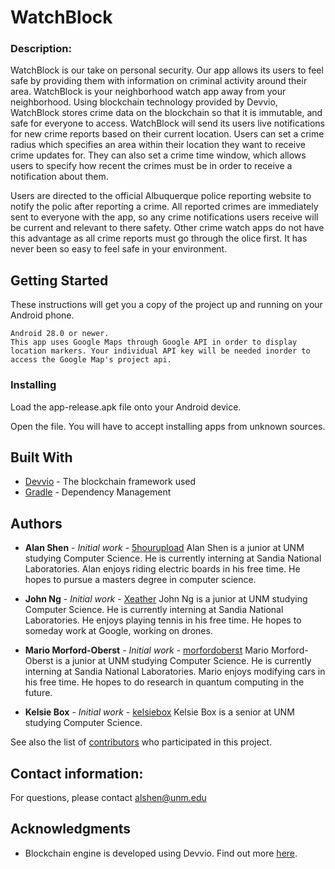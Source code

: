 # WatchBlock

### Description:

WatchBlock is our take on personal security.  Our app allows its users to feel safe by providing them with information on criminal activity around their area.  WatchBlock is your neighborhood watch app away from your neighborhood.  Using blockchain technology provided by Devvio, WatchBlock stores crime data on the blockchain so that it is immutable, and safe for everyone to access.  WatchBlock will send its users live notifications for new crime reports based on their current location.  Users can set a crime radius which specifies an area within their location they want to receive crime updates for. They can also set a crime time window, which allows users to specify how recent the crimes must be in order to receive a notification about them. 

Users are directed to the official Albuquerque police reporting website to notify the polic after reporting a crime. All reported crimes are immediately sent to everyone with the app, so any crime notifications users receive will be current and relevant to there safety. Other crime watch apps do not have this advantage as all crime reports must go through the olice first. It has never been so easy to feel safe in your environment.


## Getting Started

These instructions will get you a copy of the project up and running on your Android phone.

```
Android 28.0 or newer.
This app uses Google Maps through Google API in order to display location markers. Your individual API key will be needed inorder to access the Google Map's project api.
```

### Installing

Load the app-release.apk file onto your Android device.

Open the file. You will have to accept installing apps from unknown sources. 


## Built With

* [Devvio](https://devv.io/) - The blockchain framework used
* [Gradle](https://gradle.org/) - Dependency Management
 

## Authors

* **Alan Shen** - *Initial work* - [5hourupload](https://github.com/5hourupload)
Alan Shen is a junior at UNM studying Computer Science. He is currently interning at Sandia National Laboratories. Alan enjoys riding electric boards in his free time. He hopes to pursue a masters degree in computer science.

* **John Ng** - *Initial work* - [Xeather](https://github.com/Xeather)
John Ng is a junior at UNM studying Computer Science. He is currently interning at Sandia National Laboratories. He enjoys playing tennis in his free time. He hopes to someday work at Google, working on drones.

* **Mario Morford-Oberst** - *Initial work* - [morfordoberst](https://github.com/morfordoberst)
Mario Morford-Oberst is a junior at UNM studying Computer Science. He is currently interning at Sandia National Laboratories. Mario enjoys modifying cars in his free time. He hopes to do research in quantum computing in the future.

* **Kelsie Box** - *Initial work* - [kelsiebox](https://github.com/kelsiebox)
Kelsie Box is a senior at UNM studying Computer Science.


See also the list of [contributors](https://github.com/5hourupload/WatchBlock/graphs/contributors) who participated in this project.


## Contact information:

For questions, please contact alshen@unm.edu

## Acknowledgments

* Blockchain engine is developed using Devvio. Find out more [here](https://devv.io/).
